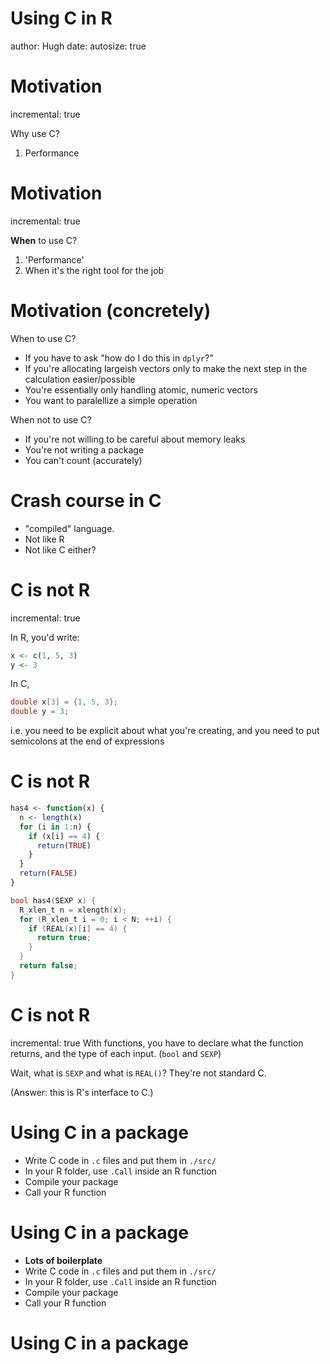 Using C in R
========================================================
author: Hugh
date:
autosize: true

Motivation
========================================================
incremental: true

Why use C?

1. Performance


Motivation
========================================================
incremental: true

**When** to use C?

1. 'Performance'
2. When it's the right tool for the job


Motivation (concretely)
========================================================

When to use C?

* If you have to ask "how do I do this in `dplyr`?"
* If you're allocating largeish vectors only to make the next step in the calculation easier/possible
* You're essentially only handling atomic, numeric vectors
* You want to paralellize a simple operation

When not to use C?

* If you're not willing to be careful about memory leaks
* You're not writing a package
* You can't count (accurately)

Crash course in C
========================================================

* "compiled" language.
* Not like R
* Not like C either?


C is not R
========================================================
incremental: true

In R, you'd write:


```r
x <- c(1, 5, 3)
y <- 3
```

In C,


```c
double x[3] = {1, 5, 3};
double y = 3;
```

i.e. you need to be explicit about what you're creating, and you need to put semicolons
at the end of expressions

C is not R
========================================================


```r
has4 <- function(x) {
  n <- length(x)
  for (i in 1:n) {
    if (x[i] == 4) {
      return(TRUE)
    }
  }
  return(FALSE)
}
```


```c
bool has4(SEXP x) {
  R_xlen_t n = xlength(x);
  for (R_xlen_t i = 0; i < N; ++i) {
    if (REAL(x)[i] == 4) {
      return true;
    }
  }
  return false;
}
```

C is not R
========================================================
incremental: true
With functions, you have to declare what the function returns, and the
type of each input. (`bool` and `SEXP`)

Wait, what is `SEXP` and what is `REAL()`? They're not standard C.

(Answer: this is R's interface to C.)


Using C in a package
========================================================

* Write C code in `.c` files and put them in `./src/`
* In your R folder, use `.Call` inside an R function
* Compile your package
* Call your R function

Using C in a package
========================================================

* **Lots of boilerplate**
* Write C code in `.c` files and put them in `./src/`
* In your R folder, use `.Call` inside an R function
* Compile your package
* Call your R function


Using C in a package
========================================================




